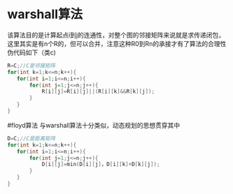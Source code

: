 # warshall算法
该算法目的是计算起点i到j的连通性，对整个图的邻接矩阵来说就是求传递闭包，这里其实是有n个R的，但可以合并，注意这种R0到Rn的承接才有了算法的合理性
伪代码如下（类c)
```cpp
R=C;//C是邻接矩阵
for(int k=1;k<=n;k++){
   for(int i=1;i<=n;i++){
       for(int j=1;j<=n;j++){
           R[i][j]=R[i][j]||(R[i][k]&&R[k][j]);
       }
   }
}
```
#floyd算法
与warshall算法十分类似，动态规划的思想贯穿其中
```cpp
D=C;//C是距离矩阵
for(int k=1;k<=n;k++){
   for(int i=1;i<=n;i++){
       for(int j=1;j<=n;j++){
           D[i][j]=min(D[i][j]，D[i][k]+D[k][j]);
       }
   }
}

```
